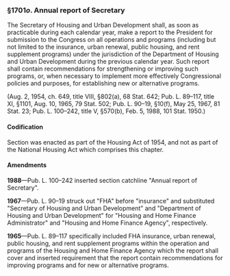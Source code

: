 ### §1701*o*. Annual report of Secretary ###

The Secretary of Housing and Urban Development shall, as soon as practicable during each calendar year, make a report to the President for submission to the Congress on all operations and programs (including but not limited to the insurance, urban renewal, public housing, and rent supplement programs) under the jurisdiction of the Department of Housing and Urban Development during the previous calendar year. Such report shall contain recommendations for strengthening or improving such programs, or, when necessary to implement more effectively Congressional policies and purposes, for establishing new or alternative programs.

(Aug. 2, 1954, ch. 649, title VIII, §802(a), 68 Stat. 642; Pub. L. 89–117, title XI, §1101, Aug. 10, 1965, 79 Stat. 502; Pub. L. 90–19, §10(f), May 25, 1967, 81 Stat. 23; Pub. L. 100–242, title V, §570(b), Feb. 5, 1988, 101 Stat. 1950.)

#### Codification ####

Section was enacted as part of the Housing Act of 1954, and not as part of the National Housing Act which comprises this chapter.

#### Amendments ####

**1988**—Pub. L. 100–242 inserted section catchline "Annual report of Secretary".

**1967**—Pub. L. 90–19 struck out "FHA" before "insurance" and substituted "Secretary of Housing and Urban Development" and "Department of Housing and Urban Development" for "Housing and Home Finance Administrator" and "Housing and Home Finance Agency", respectively.

**1965**—Pub. L. 89–117 specifically included FHA insurance, urban renewal, public housing, and rent supplement programs within the operation and programs of the Housing and Home Finance Agency which the report shall cover and inserted requirement that the report contain recommendations for improving programs and for new or alternative programs.